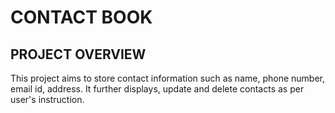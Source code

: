 # CONTACT BOOK

## PROJECT OVERVIEW
This project aims to store contact information such as name, phone number, email id, address. It further displays, update and delete contacts as per user's instruction.
